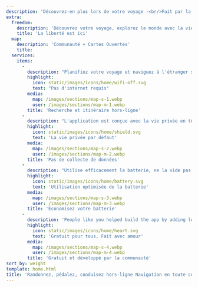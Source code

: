 ```yaml
---
description: 'Découvrez-en plus lors de votre voyage -<br/>Fait par la communauté'
extra:
  freedom:
    description: 'Découvrez votre voyage, explorez le monde avec la vie privée et la communauté en tête.'
    title: 'La liberté est ici'
  map:
    description: 'Communauté + Cartes Ouvertes'
    title:
  services:
    items:
      - 
        description: "Planifiez votre voyage et naviguez à l'étranger sans avoir besoin de données mobiles, et recherchez des chemins lors d'une randonnée lointaine."
        highlight:
          icon: static/images/icons/home/wifi-off.svg
          text: "Pas d'internet requis"
        media:
          map: /images/sections/map-s-1.webp
          user: /images/sections/map-m-1.webp
        title: 'Recherche et itinéraire hors-ligne'
      - 
        description: "L'application est conçue avec la vie privée en tête - elle n'identifie pas ses utilisateurs, ne vous piste pas et ne collecte pas d'informations."
        highlight:
          icon: static/images/icons/home/shield.svg
          text: 'La vie privée par défaut'
        media:
          map: /images/sections/map-s-2.webp
          user: /images/sections/map-m-2.webp
        title: 'Pas de collecte de données'
      - 
        description: "Utilise efficacement la batterie, ne la vide pas comme d'autres applications de navigation."
        highlight:
          icon: static/images/icons/home/battery.svg
          text: 'Utilisation optimisée de la batterie'
        media:
          map: /images/sections/map-s-3.webp
          user: /images/sections/map-m-3.webp
        title: 'Économisez votre batterie'
      - 
        description: 'People like you helped build the app by adding locations to <span class="text-icon"><svg viewBox="0 0 19 19"><use href="#icon-open-street-map"></use></svg> [OpenStreetMap](https://openstreetmap.org)</span>, giving feedback on features, and contributing code on <span class="text-icon"><svg viewbox="0 0 4.233 4.233"> <use href="#icon-codeberg"></use></svg> [Codeberg](https://codeberg.org/comaps)</span> in the open-source community.'
        highlight:
          icon: static/images/icons/home/heart.svg
          text: 'Gratuit pour tous, Fait avec amour'
        media:
          map: /images/sections/map-s-4.webp
          user: /images/sections/map-m-4.webp
        title: 'Gratuit et développé par la communauté'
sort_by: weight
template: home.html
title: 'Randonnez, pédalez, conduisez hors-ligne Navigation en toute confidentialité'
---
```

